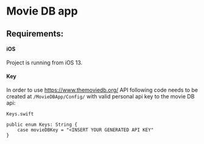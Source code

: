 # Movie DB app #

## Requirements: ##

#### iOS ####
Project is running from iOS 13.

#### Key ####
In order to use https://www.themoviedb.org/ API following code needs to be created at `/MovieDBApp/Config/` with valid personal api key to the movie DB api:

`Keys.swift`
```
public enum Keys: String {
    case movieDBKey = "<INSERT YOUR GENERATED API KEY"
}

```


